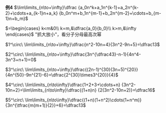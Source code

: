 **例4**
$\lim\limits_{n\to+\infty}\dfrac
{a_0n^k+a_1n^{k-1}+a_2n^{k-2}+\cdots+a_{k-1}n+a_k}
{b_0n^m+b_1n^{m-1}+b_2n^{m-2}+\cdots+b_{m-1}n+b_m}$

$=\begin{cases}
k<m&0\\
k=m,&\dfrac{a_0}{b_0}\\
k>m,&\infty
\end{cases}$
"抓大放小"，看分子分母最高次幂


$1^\circ\ \lim\limits_{n\to+\infty}\dfrac{n^2-10n+4}{3n^2-9n+5}=\dfrac13$


$2^\circ\ \lim\limits_{n\to+\infty}\dfrac{3n^{\dfrac43}-n-1}{4n^4-3n^3+n+1}=0$


$3^\circ\ \lim\limits_{n\to+\infty}\dfrac{(2n-1)^{30}(3n+5)^{20}}
{4n^{50}-9n^{21}-6}=\dfrac{2^{30}\times3^{20}}{4}$


$4^\circ\ \lim\limits_{n\to\infty}\dfrac{1+2+3+\cdots+n}
{3n^2-10n+2}=\lim\limits_{n\to\infty}\dfrac{(1+n)n}
{2(3n^2-10n+2)}=\dfrac16$


$5^\circ\ \lim\limits_{n\to\infty}\dfrac{(1+n)(1+n^2)\cdots(1+n^m)}{3n^{\tfrac{m(m+1)}{2}}+6}=\dfrac13$
